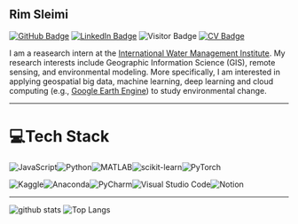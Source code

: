 ## Rim Sleimi

[![GitHub Badge](https://img.shields.io/github/followers/Rim-chan?style=social)](https://github.com/Rim-chan?tab=followers)
[![LinkedIn Badge](https://img.shields.io/badge/My-LinkedIn-blue)](https://www.linkedin.com/in/rim-sleimi-799256147/)
![Visitor Badge](https://visitor-badge.laobi.icu/badge?page_id=Rim-chan.Rim-chan)
[![CV Badge](https://img.shields.io/badge/My-CV-critical)](https://drive.google.com/file/d/1bCCPynz0xUY0YXeVntY_fUKU6oms2sXZ/view?usp=sharing)

I am a reasearch intern at the [International Water Management Institute](https://www.iwmi.cgiar.org/). My research interests include Geographic Information Science (GIS), remote sensing, and environmental modeling. More specifically, I am interested in applying geospatial big data, machine learning, deep learning and cloud computing (e.g., [Google Earth Engine](https://earthengine.google.com/)) to study environmental change. 

------
# 💻Tech Stack
![JavaScript](https://img.shields.io/badge/javascript-%23323330.svg?style=for-the-badge&logo=javascript&logoColor=%23F7DF1E)![Python](https://img.shields.io/badge/python-3670A0?style=for-the-badge&logo=python&logoColor=ffdd54)![MATLAB](https://img.shields.io/badge/matlab-%23D00000?style=for-the-badge&logo=matlab&logoColor=red)![scikit-learn](https://img.shields.io/badge/scikit--learn-%23F7931E.svg?style=for-the-badge&logo=scikit-learn&logoColor=white)![PyTorch](https://img.shields.io/badge/PyTorch-%23EE4C2C.svg?style=for-the-badge&logo=PyTorch&logoColor=white)

![Kaggle](https://img.shields.io/badge/Kaggle-035a7d?style=for-the-badge&logo=kaggle&logoColor=white)![Anaconda](https://img.shields.io/badge/Anaconda-%2344A833.svg?style=for-the-badge&logo=anaconda&logoColor=white)![PyCharm](https://img.shields.io/badge/pycharm-143?style=for-the-badge&logo=pycharm&logoColor=black&color=black&labelColor=green)![Visual Studio Code](https://img.shields.io/badge/Visual%20Studio%20Code-0078d7.svg?style=for-the-badge&logo=visual-studio-code&logoColor=white)![Notion](https://img.shields.io/badge/Notion-%23000000.svg?style=for-the-badge&logo=notion&logoColor=white)




------
![github stats](https://github-readme-stats.vercel.app/api?username=Rim-chan&&show_icons=true&title_color=ffffff&icon_color=bb2acf&text_color=daf7dc&bg_color=151515)
![Top Langs](https://github-readme-stats.vercel.app/api/top-langs/?username=Rim-chan&langs_count=3&hide=javascript,python,html,css,tex&title_color=ffffff&icon_color=bb2acf&text_color=daf7dc&bg_color=151515)
